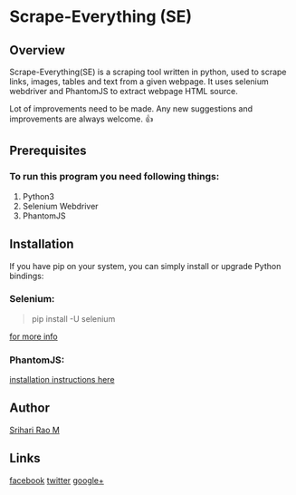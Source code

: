 # Scrape-Everything (SE)

## Overview

Scrape-Everything(SE) is a scraping tool written in python, used to scrape links, images, tables and text from a given webpage. It uses selenium webdriver and PhantomJS to extract webpage HTML source. 

Lot of improvements need to be made. Any new suggestions and improvements are always welcome. :thumbsup:

## Prerequisites

### To run this program you need following things:

1. Python3
2. Selenium Webdriver
3. PhantomJS

## Installation

If you have pip on your system, you can simply install or upgrade Python bindings:

### Selenium:

> pip install -U selenium
	
[for more info](https://pypi.python.org/pypi/selenium)
	
### PhantomJS:
	
[installation instructions here](https://gist.github.com/julionc/7476620)
	
## Author

[Srihari Rao M](https://www.github.com/melagirisriharirao)

## Links

[facebook](https://www.facebook.com/melagirisriharirao)
[twitter](https://www.twitter.com/MelagiriSrihari)
[google+](https://plus.google.com/u/0/+SrihariRaomelagiri)
